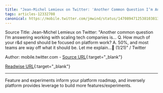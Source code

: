 ```yaml
---
title: "Jean-Michel Lemieux on Twitter: 'Another Common Question I’m Answering Working With Scaling Tech Companies Is… Q. How Much of Your R&d Spend Should Be Focused on Platform Work? A. 50%, and Most Teams Are Way Off What It Should Be. Let Me Explain…🧵 (1/21)' / Twitter (259626068)"
tags: articles-12332708
canonical: https://mobile.twitter.com/jmwind/status/1470894712538103813?s=21
---
```


Source Title: Jean-Michel Lemieux on Twitter: "Another common question I’m answering working with scaling tech companies is… Q. How much of your r&d spend should be focused on platform work? A. 50%, and most teams are way off what it should be. Let me explain…🧵 (1/21)" / Twitter

Author: mobile.twitter.com - [Source URL](https://mobile.twitter.com/jmwind/status/1470894712538103813?s=21){:target="_blank"}

[Readwise URL](https://readwise.io/open/259626068){:target="_blank"}

---

Feature and experiments inform your platform roadmap, and inversely platform provides leverage to build more features/experiments.
